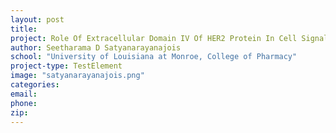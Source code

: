 ```yaml
---
layout: post
title:
project: Role Of Extracellular Domain IV Of HER2 Protein In Cell Signaling
author: Seetharama D Satyanarayanajois
school: "University of Louisiana at Monroe, College of Pharmacy"
project-type: TestElement
image: "satyanarayanajois.png"
categories:
email:
phone:
zip:
---
```

